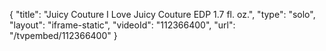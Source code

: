 {
    "title": "Juicy Couture I Love Juicy Couture EDP 1.7 fl. oz.",
    "type": "solo",
    "layout": "iframe-static",
    "videoId": "112366400",
    "url": "\/tvpembed\/112366400"
}
